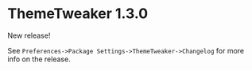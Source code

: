 # ThemeTweaker 1.3.0

New release!

See `Preferences->Package Settings->ThemeTweaker->Changelog` for more info on 
the release.

